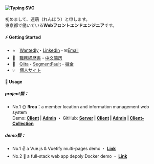 #### [![Typing SVG](https://readme-typing-svg.herokuapp.com?font=Murecho&duration=3000&size=16&height=25&color=000000&lines=%F0%9F%91%8B+%E3%81%93%E3%82%93%E3%81%AB%E3%81%A1%E3%81%AF%EF%BC%81;%F0%9F%91%8B+%E6%9D%A5%E9%83%BD%E6%9D%A5%E4%BA%86;%F0%9F%91%8B+Hey+there)](https://git.io/typing-svg)

初めまして、連萌（れんほう）と申します。\
東京都で働いている**Webフロントエンドエンジニア**です。

#### ⚡ Getting Started

+ ⭐　[Wantedly](https://www.wantedly.com/id/kensoz)・[LinkedIn](https://jp.linkedin.com/in/kensoz)・✉[Email](mailto:kensozlian@gmail.com)
+ 💼　[職務経歴書](https://github.com/kensoz/resume)・[中文简历](https://github.com/kensoz/resume/tree/master/zh-CN)
+ 📡　[Qiita](https://qiita.com/kensoz)・[SegmentFault](https://segmentfault.com/u/kensoz/articles)・[掘金](https://juejin.cn/user/1029616691882653)
+ 💡　[個人サイト](http://renhou.starfree.jp/)

#### 🌱 Usage

##### project類：

+ No.1 🌞 **Rrea**：a member location and information management web system \
Demo:  **[Client](http://rrea-client.live) | [Admin](http://rrea-admin.live)**  ・  GitHub:  **[Server](https://github.com/kensoz/Rrea-server) | [Client](https://github.com/kensoz/Rrea-client) | [Admin](https://github.com/kensoz/Rrea-admin) | [Client-Collection](https://github.com/kensoz/Rrea-client-collection)**

##### demo類：

+ No.1 ✌ a Vue.js & Vuetify multi-pages demo  ・  [**Link**](https://github.com/kensoz/vue-multi-pages-vuetify)
+ No.2 🐳 a full-stack web app depoly Docker demo ・  **[Link](https://github.com/kensoz/depoly-demo)**
